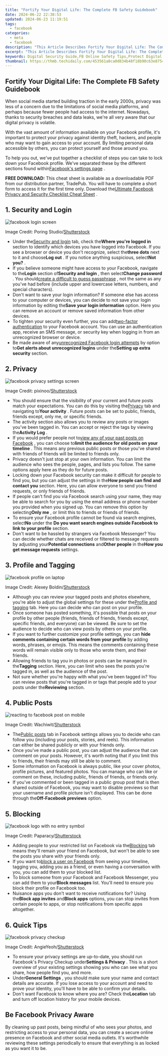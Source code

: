 ```yaml
---
title: "Fortify Your Digital Life: The Complete FB Safety Guidebook"
date: 2024-06-22 22:38:53
updated: 2024-06-23 11:19:51
tags:
  - facebook
categories:
  - meta
  - facebook
description: "This Article Describes Fortify Your Digital Life: The Complete FB Safety Guidebook"
excerpt: "This Article Describes Fortify Your Digital Life: The Complete FB Safety Guidebook"
keywords: Digital Security Guide,FB Online Safety Tips,Protect Digital Identity,Secure FB Profile,Cyber Safety Basics,Enhance Internet Security,Safe Social Media Use
thumbnail: https://thmb.techidaily.com/453561a8ca0d834b48f18b90c63e8754b707ad468e25eb7e04a5333cdbe19d66.jpg
---
```


## Fortify Your Digital Life: The Complete FB Safety Guidebook

 When social media started building traction in the early 2000s, privacy was less of a concern due to the limitations of social media platforms, and perhaps because fewer people had access to the internet. Nowadays, thanks to security breaches and data leaks, we're all very aware that our digital privacy is volatile.

 With the vast amount of information available on your Facebook profile, it's important to protect your privacy against identity theft, hackers, and people who may want to gain access to your account. By limiting personal data accessible by others, you can protect yourself and those around you.

 To help you out, we've put together a checklist of steps you can take to lock down your Facebook profile. We've separated these by the different sections found within[Facebook's settings page](https://www.facebook.com/settings/) .

**FREE DOWNLOAD:** This cheat sheet is available as a downloadable PDF from our distribution partner, TradePub. You will have to complete a short form to access it for the first time only. Download the[Ultimate Facebook Privacy and Security Checklist Cheat Sheet](https://makeuseof.tradepub.com/c/pubRD.mpl?secure=1&sr=pp&%5Ft=pp:&qf=w%5Fmakc252&ch=CSPFBPSS) .

## 1. Security and Login

![facebook login screen](https://static1.makeuseofimages.com/wordpress/wp-content/uploads/2022/06/facebook-login-screen.jpg)

 Image Credit: Poring Studio/[Shutterstock](https://www.shutterstock.com/image-photo/bangkok-thailand-20-june-2019-facebook-1433132015)

* Under the[Security and login](https://www.facebook.com/settings?tab=security) tab, check the**Where you're logged in** section to identify which devices you have logged into Facebook. If you see a browser or device you don't recognize, select the**three dots** next to it and choose**Log out** . If you notice anything suspicious, select**Not you?** .
* If you believe someone might have access to your Facebook, navigate to the**Login** section of**Security and login** , then select**Change password** . You should[create a difficult to guess passphrase](https://www.makeuseof.com/tag/password-tools-create-strong-passphrases/) , not the same as any you've had before (include upper and lowercase letters, numbers, and special characters).
* Don't want to save your login information? If someone else has access to your computer or devices, you can decide to not save your login information by editing the**Save your login information** option. Here you can remove an account or remove saved information from other devices.
* To tighten your security even further, you can add[two-factor authentication](https://www.facebook.com/security/2fac/setup/intro/) to your Facebook account. You can use an authentication app, receive an SMS message, or security key when logging in from an unrecognized browser or device.
* Be made aware of any[unrecognized Facebook login attempts](https://www.makeuseof.com/tag/check-accessing-facebook-account/) by option to**Get alerts about unrecognized logins** under the**Setting up extra security** section.

## 2. Privacy

![facebook privacy settings screen](https://static1.makeuseofimages.com/wordpress/wp-content/uploads/2022/06/facebook-privacy-settings-screen.jpg)

 Image Credit: pixinoo/[Shutterstock](https://www.shutterstock.com/image-photo/houilles-france-april-10-2018hand-holding-1066441847)

* You should ensure that the visibility of your current and future posts match your expectations. You can do this by visiting the[Privacy](https://www.facebook.com/settings?tab=privacy) tab and navigating to**Your activity** . Future posts can be set to public, friends, friends except, only me, or specific friends.
* The activity section also allows you to review any posts or images you've been tagged in. You can accept or reject the tags by viewing the**Activity Log** .
* If you would prefer people not to[view any of your past posts on Facebook](https://www.makeuseof.com/tag/5-tools-help-find-anything-facebook-timeline/) , you can choose to**limit the audience for old posts on your timeline** . This means any previous public posts or those you've shared with friends of friends will be limited to friends only.
* Privacy doesn't just stop at your own information. You can limit the audience who sees the people, pages, and lists you follow. The same options apply here as they do for future posts.
* Locking down your Facebook security can make it difficult for people to find you, but you can adjust the settings in the**How people can find and contact you** section. Here, you can allow everyone to send you friend requests, or only friends of friends.
* If people can't find you via Facebook search using your name, they may be able to search for you by using the email address or phone number you provided when you signed up. You can remove this option by selecting**Only me** , or limit this to friends or friends of friends.
* To ensure your Facebook profile cannot be found via search engines, select**No** under the **Do you want search engines outside Facebook to link to your profile** section.
* Don't want to be hassled by strangers via Facebook Messenger? You can decide whether chats are received or filtered to message requests by adjusting your**Potential connections** and**Other people** in the**How you get message requests** settings.

## 3. Profile and Tagging

![facebook profile on laptop](https://static1.makeuseofimages.com/wordpress/wp-content/uploads/2022/06/facebook-profile-on-laptop.jpg)

 Image Credit: Alexey Boldin/[Shutterstock](https://www.shutterstock.com/image-photo/facebook-timeline-user-profile-on-apple-293731805)

* Although you can review your tagged posts and photos elsewhere, you're able to adjust the global settings for these under the[Profile and tagging](https://www.facebook.com/settings?tab=timeline) tab. Here you can decide who can post on your profile.
* Once someone has posted something, it's possible that posts on your profile by other people (friends, friends of friends, friends except, specific friends, and everyone) can be viewed. Be sure to set the audience to decide who can view posts by others on your profile.
* If you want to further customize your profile settings, you can **hide comments containing certain words from your profile** by adding words, phrases, or emojis. This means the comments containing these words will remain visible only to those who wrote them, and their friends.
* Allowing friends to tag you in photos or posts can be managed in the**Tagging** section. Here, you can limit who sees the posts you're tagged in, as well as the audience of the post.
* Not sure whether you're happy with what you've been tagged in? You can review posts that you're tagged in or tags that people add to your posts under the**Reviewing** section.

## 4. Public Posts

![reacting to facebook post on mobile](https://static1.makeuseofimages.com/wordpress/wp-content/uploads/2022/06/reacting-to-facebook-post-on-mobile.jpg)

 Image Credit: Wachiwit/[Shutterstock](https://www.shutterstock.com/image-photo/bangkok-thailand-march-27-2018-facebook-1058022389)

* The[Public posts](https://www.facebook.com/settings?tab=followers) tab in Facebook settings allows you to decide who can follow you (including your posts, stories, and reels). This information can either be shared publicly or with your friends only.
* Once you've made a public post, you can adjust the audience that can comment on your posts. However, it's worth noting that if you limit this to friends, their friends may still be able to comment.
* Some information on Facebook is always public, like your cover photos, profile pictures, and featured photos. You can manage who can like or comment on these, including public, friends of friends, or friends only.
* If you've commented or been tagged in a public group post that is then shared outside of Facebook, you may want to disable previews so that your username and profile picture isn't displayed. This can be done through the**Off-Facebook previews** option.

## 5. Blocking

![facebook logo with no entry symbol](https://static1.makeuseofimages.com/wordpress/wp-content/uploads/2022/06/facebook-logo-with-no-entry-symbol.jpg)

 Image Credit: Paparacy/[Shutterstock](https://www.shutterstock.com/image-photo/moscow-russia-april-19-2018-logo-1071882503)

* Adding people to your restricted list on Facebook via the[Blocking](https://www.facebook.com/settings?tab=blocking) tab means they'll remain your friend on Facebook, but won't be able to see the posts you share with your friends only.
* If you want to[block a user on Facebook](https://www.makeuseof.com/check-blocked-friends-facebook/) from seeing your timeline, tagging you, adding you as a friend, or even having a conversation with you, you can add them to your blocked list.
* To block someone from your Facebook and Facebook Messenger, you can add them to your**Block messages** list. You'll need to ensure you block their profile on Facebook too.
* Nuisance apps you don't want to receive notifications for? Using the**Block app invites** and**Block apps** options, you can stop invites from certain people to apps, or stop notifications from specific apps altogether.

## 6\. Quick Tips

![facebook privacy checkup](https://static1.makeuseofimages.com/wordpress/wp-content/uploads/2022/06/facebook-privacy-checkup.jpg)

 Image Credit: AngieYeoh/[Shutterstock](https://www.shutterstock.com/image-photo/penang-malaysia-april-13-2018-facebook-1067739068)

* To ensure your privacy settings are up-to-date, you should run Facebook's Privacy Checkup under**Settings & Privacy** . This is a short overview of your existing settings showing you who can see what you share, how people find you, and more.
* Under**General Settings** , you should make sure your name and contact details are accurate. If you lose access to your account and need to prove your identity, you'll have to be able to confirm your details.
* Don't want Facebook to know where you are? Check the**Location** tab and turn off location history for your mobile devices.

## Be Facebook Privacy Aware

 By cleaning up past posts, being mindful of who sees your photos, and restricting access to your personal data, you can create a secure online presence on Facebook and other social media outlets. It's worthwhile reviewing these settings periodically to ensure that everything is as locked as you want it to be.


<ins class="adsbygoogle"
     style="display:block"
     data-ad-format="autorelaxed"
     data-ad-client="ca-pub-7571918770474297"
     data-ad-slot="1223367746"></ins>



<ins class="adsbygoogle"
     style="display:block"
     data-ad-client="ca-pub-7571918770474297"
     data-ad-slot="8358498916"
     data-ad-format="auto"
     data-full-width-responsive="true"></ins>
